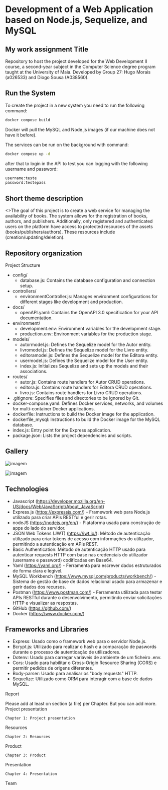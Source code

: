# Development of a Web Application based on Node.js, Sequelize, and MySQL

## My work assignment Title

Repository to host the project developed for the Web Development II course, a second-year subject in the Computer Science degree program taught at the University of Maia. Developed by Group 27: Hugo Morais (a026533) and Diogo Sousa (A038560).

## Run the System
To create the project in a new system you need to run the following command:

```bash
docker compose build
```

Docker will pull the MySQL and Node.js images (if our machine does not have it before).

The services can be run on the background with command:
```bash
docker compose up -d
```
after that to login in the API to test you can logging with the following username and password:
```bash
username:teste
password:testepass
```



## Short theme description

<>The goal of this project is to create a web service for managing the availability of books. The system allows for the registration of books, authors, and publishers. 
Additionally, only registered and authenticated users on the platform have access to protected resources of the assets (books/publishers/authors). These resources include (creation/updating/deletion).

## Repository organization
Project Structure
* config/
  * database.js: Contains the database configuration and connection setup.
* controllers/
  * environmentController.js: Manages environment configurations for different stages like development and production.
* docs/
  * openAPI.yaml: Contains the OpenAPI 3.0 specification for your API documentation.
* environment/
  * development.env: Environment variables for the development stage.
  * production.env: Environment variables for the production stage.
* models/
  * autormodel.js: Defines the Sequelize model for the Autor entity.
  * livromodel.js: Defines the Sequelize model for the Livro entity.
  * editoramodel.js: Defines the Sequelize model for the Editora entity.
  * usermodel.js: Defines the Sequelize model for the User entity.
  * index.js: Initializes Sequelize and sets up the models and their associations.
* routes/
  * autor.js: Contains route handlers for Autor CRUD operations.
  * editora.js: Contains route handlers for Editora CRUD operations.
  * livro.js: Contains route handlers for Livro CRUD operations.
* .gitignore: Specifies files and directories to be ignored by Git.
* docker-compose.yaml: Defines Docker services, networks, and volumes for multi-container Docker applications.
* dockerfile: Instructions to build the Docker image for the application.
* dockerfile_mysql: Instructions to build the Docker image for the MySQL database.
* index.js: Entry point for the Express application.
* package.json: Lists the project dependencies and scripts.

## Gallery

![imagem](https://github.com/Hugomorais1990/MomentoAvaliacao01/assets/82054101/98bc474b-1e6f-42e4-a9c6-f366afbd7818)

![imagem](https://github.com/Hugomorais1990/MomentoAvaliacao01/assets/82054101/770cf10b-ec0b-4d1f-a198-eab187080022)

## Technologies

* Javascript (https://developer.mozilla.org/en-US/docs/Web/JavaScript/About_JavaScript)
* Express.js (https://expressjs.com/) - Framework web para Node.js utilizado para criar APIs RESTful e gerir rotas.
* nodeJS (https://nodejs.org/en/) - Plataforma usada para construção de apps do lado do servidor.
* JSON Web Tokens (JWT) (https://jwt.io/): Método de autenticação utilizado para criar tokens de acesso com informações do utilizador, permitindo a autenticação em APIs REST.
* Basic Authentication: Método de autenticação HTTP usado para autenticar requests HTTP com base nas credenciais do utilizador (username e password) codificadas em Base64.
* Yaml (https://yaml.org/) - Ferramenta para escrever dados estruturados de forma clara e legível.
* MySQL Workbench (https://www.mysql.com/products/workbench/) - Sistema de gestão de base de dados relacional usado para armazenar e gerir dados dos recursos.
* Postman (https://www.postman.com/) - Ferramenta utilizada para testar APIs RESTful durante o desenvolvimento, permitindo enviar solicitações HTTP e visualizar as respostas.
* GitHub (https://github.com/)
* Docker (https://www.docker.com/)


## Frameworks and Libraries
* Express: Usado como o framework web para o servidor Node.js.
* Bcrypt.js: Utilizado para realizar o hash e a comparação de paswords durante o processo de autenticação de utilizadores.
* Dotenv: Usado para carregar variáveis de ambiente de um ficheiro .env.
* Cors: Usado para habilitar o Cross-Origin Resource Sharing (CORS) e permitir pedidos de origens diferentes.
* Body-parser: Usado para analisar os "body requests" HTTP.
* Sequelize: Utilizado como ORM para interagir com a base de dados MySQL.


Report

Please add at least on section (a file) per Chapter. But you can add more.
Project presentation

    Chapter 1: Project presentation

Resources

    Chapter 2: Resources

Product

    Chapter 3: Product

Presentation

    Chapter 4: Presentation

Team

